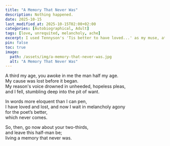 ```yaml
---
title: "A Memory That Never Was"
description: Nothing happened.
date: 2025-10-15
last_modified_at: 2025-10-15T02:00+02:00
categories: [Autobiographical, Adult]
tags: [love, unrequited, melancholy, ache]
excerpt: I used Tennyson's 'Tis better to have loved...' as my muse, at 2 a.m. this morning.
pin: false
toc: true
image:
  path: /assets/img/a-memory-that-never-was.jpg
  alt: "A Memory That Never Was"
---
```


A third my age, you awoke in me the man half my age.  
My cause was lost before it began.  
My reason's voice drowned in unheeded, hopeless pleas,  
and I fell, stumbling deep into the pit of want.  

In words more eloquent than I can pen,  
I have loved and lost, and now I wait in melancholy agony  
for the poet’s better,  
which never comes.  

So, then, go now about your two-thirds,  
and leave this half-man be;  
living a memory that never was.  

